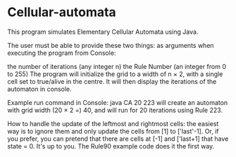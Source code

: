 # Cellular-automata

This program simulates Elementary Cellular Automata using Java.

The user must be able to provide these two things: as arguments when executing the program from Console:

the number of iterations (any integer n)
the Rule Number (an integer from 0 to 255)
The program will initialize the grid to a width of n × 2, with a single cell set to true/alive in the centre. It will then display the iterations of the automaton in console.

Example run command in Console: java CA 20 223 will create an automaton with grid width (20 × 2 =) 40, and will run for 20 iterations using Rule 223.

How to handle the update of the leftmost and rightmost cells:  the easiest way is to ignore them and only update the cells from [1] to ['last'-1].  Or, if you prefer, you can pretend that there are cells at [-1] and ['last+1] that have state = 0.  It's up to you.  The Rule90 example code does it the first way.


